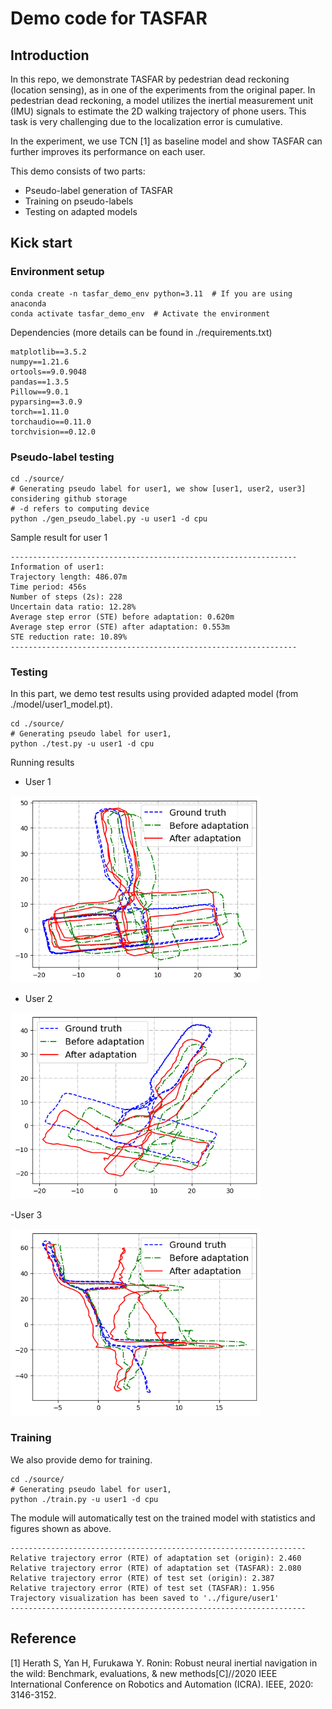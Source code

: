 # Demo code for TASFAR
## Introduction 
In this repo, we demonstrate TASFAR by pedestrian dead reckoning (location sensing), as in one of the experiments from the original paper. In pedestrian dead reckoning, a model utilizes the inertial measurement unit (IMU) signals to estimate the 2D walking trajectory of phone users. This task is very challenging due to the localization error is cumulative.

In the experiment, we use TCN [1] as baseline model and show TASFAR can further improves its performance on each user.

This demo consists of two parts:
- Pseudo-label generation of TASFAR
- Training on pseudo-labels
- Testing on adapted models

## Kick start
### Environment setup
```
conda create -n tasfar_demo_env python=3.11  # If you are using anaconda 
conda activate tasfar_demo_env  # Activate the environment
```
Dependencies (more details can be found in ./requirements.txt)
```
matplotlib==3.5.2
numpy==1.21.6
ortools==9.0.9048
pandas==1.3.5
Pillow==9.0.1
pyparsing==3.0.9
torch==1.11.0
torchaudio==0.11.0
torchvision==0.12.0
```
### Pseudo-label testing
```
cd ./source/
# Generating pseudo label for user1, we show [user1, user2, user3] considering github storage
# -d refers to computing device
python ./gen_pseudo_label.py -u user1 -d cpu  
```
Sample result for user 1
```
----------------------------------------------------------------
Information of user1:
Trajectory length: 486.07m
Time period: 456s
Number of steps (2s): 228
Uncertain data ratio: 12.28%
Average step error (STE) before adaptation: 0.620m
Average step error (STE) after adaptation: 0.553m
STE reduction rate: 10.89%
----------------------------------------------------------------
```

### Testing 
In this part, we demo test results using provided adapted model (from ./model/user1_model.pt).
```
cd ./source/
# Generating pseudo label for user1, 
python ./test.py -u user1 -d cpu  
```
Running results
- User 1

<img src="https://github.com/Siriusize/TASFAR_demo/blob/main/figure/user1.png" alt="user1" width="400"/>

- User 2

<img src="https://github.com/Siriusize/TASFAR_demo/blob/main/figure/user2.png" alt="user2" width="400"/>

-User 3

<img src="https://github.com/Siriusize/TASFAR_demo/blob/main/figure/user3.png" alt="user3" width="400"/>

### Training 
We also provide demo for training. 
```
cd ./source/
# Generating pseudo label for user1, 
python ./train.py -u user1 -d cpu 
```
The module will automatically test on the trained model with statistics and figures shown as above.
```
------------------------------------------------------------------
Relative trajectory error (RTE) of adaptation set (origin): 2.460
Relative trajectory error (RTE) of adaptation set (TASFAR): 2.080
Relative trajectory error (RTE) of test set (origin): 2.387
Relative trajectory error (RTE) of test set (TASFAR): 1.956
Trajectory visualization has been saved to '../figure/user1'
------------------------------------------------------------------
```


## Reference
[1] Herath S, Yan H, Furukawa Y. Ronin: Robust neural inertial navigation in the wild: Benchmark, evaluations, & new methods[C]//2020 IEEE International Conference on Robotics and Automation (ICRA). IEEE, 2020: 3146-3152.